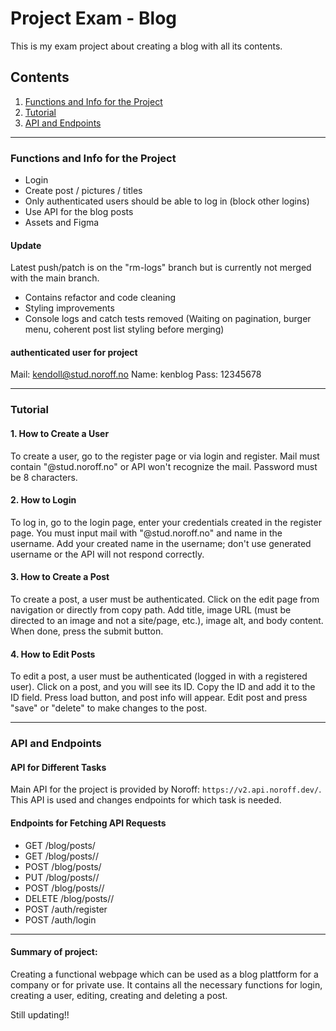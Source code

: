 # Project Exam - Blog

This is my exam project about creating a blog with all its contents.

## Contents

1. [Functions and Info for the Project](#functions-and-info-for-the-project)
2. [Tutorial](#tutorial)
3. [API and Endpoints](#api-and-endpoints)

---

### Functions and Info for the Project

- Login
- Create post / pictures / titles
- Only authenticated users should be able to log in (block other logins)
- Use API for the blog posts
- Assets and Figma

#### Update
Latest push/patch is on the "rm-logs" branch but is currently not merged with the main branch.
- Contains refactor and code cleaning
- Styling improvements
- Console logs and catch tests removed
(Waiting on pagination, burger menu, coherent post list styling before merging)

#### authenticated user for project
Mail: kendoll@stud.noroff.no
Name: kenblog
Pass: 12345678

---

### Tutorial

#### 1. How to Create a User
To create a user, go to the register page or via login and register. Mail must contain "@stud.noroff.no" or API won't recognize the mail. Password must be 8 characters.

#### 2. How to Login
To log in, go to the login page, enter your credentials created in the register page. You must input mail with "@stud.noroff.no" and name in the username. Add your created name in the username; don't use generated username or the API will not respond correctly.

#### 3. How to Create a Post
To create a post, a user must be authenticated. Click on the edit page from navigation or directly from copy path. Add title, image URL (must be directed to an image and not a site/page, etc.), image alt, and body content. When done, press the submit button.

#### 4. How to Edit Posts
To edit a post, a user must be authenticated (logged in with a registered user). Click on a post, and you will see its ID. Copy the ID and add it to the ID field. Press load button, and post info will appear. Edit post and press "save" or "delete" to make changes to the post.

---

### API and Endpoints

#### API for Different Tasks
Main API for the project is provided by Noroff: `https://v2.api.noroff.dev/`. This API is used and changes endpoints for which task is needed.

#### Endpoints for Fetching API Requests
- GET /blog/posts/<name>
- GET /blog/posts/<name>/<id>
- POST /blog/posts/<name>
- PUT /blog/posts/<name>/<id>
- POST /blog/posts/<name>/<id>
- DELETE /blog/posts/<name>/<id>
- POST /auth/register
- POST /auth/login

---

#### Summary of project:

Creating a functional webpage which can be used as a blog plattform for a company or for private use.
It contains all the necessary functions for login, creating a user, editing, creating and deleting a post. 



Still updating!! 




